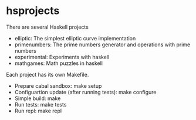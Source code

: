 # hsprojects
There are several Haskell projects 
- elliptic: The simplest elliptic curve implementation
- primenumbers: The prime numbers generator and operations with prime numbers
- experimental: Experiments with haskell
- mathgames: Math puzzles in haskell

Each project has its own Makefile.

- Prepare cabal sandbox: make setup
- Configuartion update (after running tests): make configure
- Simple build: make
- Run tests: make tests
- Run repl: make repl